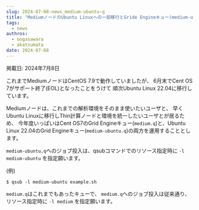 ```yaml
---
slug: 2024-07-08-news_medium-ubuntu-q
title: "MediumノードのUbuntu Linuxへの一部移行とGride Engineキュー(medium-ubuntu.q)新設のお知らせ"
tags:
  - news
authros:
  - oogasawara
  - akatsumata
date: 2024-07-08
---
```


掲載日: 2024年7月8日

これまでMediumノードはCentOS 7.9で動作していましたが、
6月末でCent OS 7がサポート終了(EOL)となったことをうけて
順次Ubuntu Linux 22.04に移行しています。

Mediumノードは、これまでの解析環境をそのまま使いたいユーザと、
早くUbuntu Linuxに移行しThin計算ノードと環境を統一したいユーザとが居るため、
今年度いっぱいはCent OS7のGrid Engineキュー(`medium.q`)と、Ubuntu Linux 22.04のGrid Engineキュー(`medium-ubuntu.q`)の両方を運用することとします。

`medium-ubuntu.q`へのジョブ投入は、qsubコマンドでのリソース指定時に `-l medium-ubuntu` を指定願います。

(例)

```
$ qsub -l medium-ubuntu example.sh
```

`medium.q`はこれまでもあったキューで、
`medium.q`へのジョブ投入は従来通り、リソース指定時に `-l medium` を指定願います。
